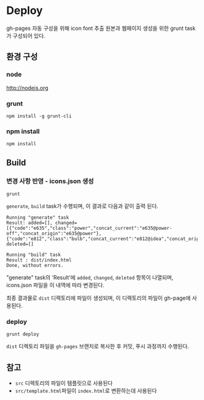 # Deploy
gh-pages 자동 구성을 위해 icon font 추출 원본과 웹페이지 생성을 위한 grunt task가 구성되어 있다.

## 환경 구성
### node
http://nodejs.org

### grunt
```
npm install -g grunt-cli
```

### npm install
```
npm install
```

## Build
### 변경 사항 반영 - icons.json 생성
```
grunt
```

`generate`, `build` task가 수행되며, 이 결과로 다음과 같이 출력 된다.

```
Running "generate" task
Result: added=[], changed=[{"code":"e635","class":"power","concat_current":"e635@power-off","concat_origin":"e635@power"},{"code":"e812","class":"bulb","concat_current":"e812@idea","concat_origin":"e812@bulb"}], deleted=[]

Running "build" task
Result : dist/index.html
Done, without errors.
```

"generate" task의 'Result'에 `added`, `changed`, `deleted` 항목이 나열되며, icons.json 파일을 이 내역에 따라 변경된다.

최종 결과물로 `dist` 디렉토리에 파일이 생성되며, 이 디렉토리의 파일이 gh-page에 사용된다.


### deploy
```
grunt deploy
```

`dist` 디렉토리 파일을 `gh-pages` 브랜치로 복사한 후 커밋, 푸시 과정까지 수행된다.


## 참고
* `src` 디렉토리의 파일이 템플릿으로 사용된다
* `src/template.html`파일이 `index.html`로 변환하는데 사용된다
